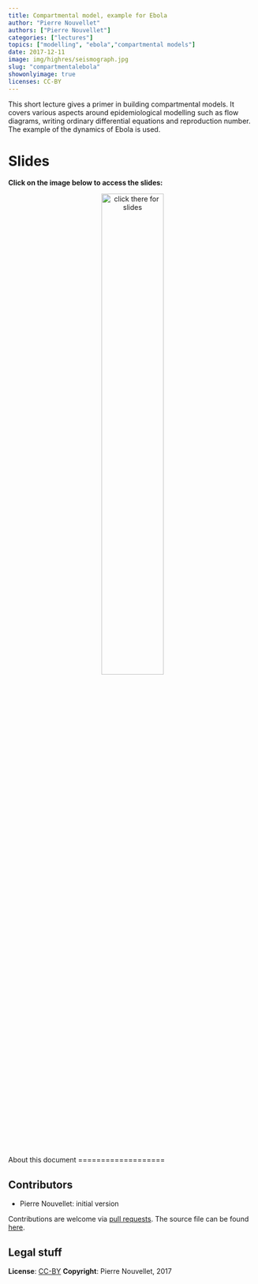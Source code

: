 ```yaml
---
title: Compartmental model, example for Ebola
author: "Pierre Nouvellet"
authors: ["Pierre Nouvellet"]
categories: ["lectures"]
topics: ["modelling", "ebola","compartmental models"]
date: 2017-12-11
image: img/highres/seismograph.jpg
slug: "compartmentalebola"
showonlyimage: true
licenses: CC-BY
---
```


This short lecture gives a primer in building compartmental models. It
covers various aspects around epidemiological modelling such as flow
diagrams, writing ordinary differential equations and reproduction
number. The example of the dynamics of Ebola is used.

Slides
======

**Click on the image below to access the slides:**

<center>
<a href="../../slides/compartmental-ebola/compartmental-ebola.pptx"><img class="gateway" src="../../img/highres/seismograph.jpg" width="50%" alt="click there for slides" align="middle"></a>
</center>
About this document
===================

Contributors
------------

-   Pierre Nouvellet: initial version

Contributions are welcome via [pull
requests](https://github.com/reconhub/learn/pulls). The source file can
be found
[here](https://github.com/reconhub/learn/blob/master/static/slides/compartmental-ebola/compartmental-ebola.pptx).

Legal stuff
-----------

**License**: [CC-BY](https://creativecommons.org/licenses/by/3.0/)
**Copyright**: Pierre Nouvellet, 2017
